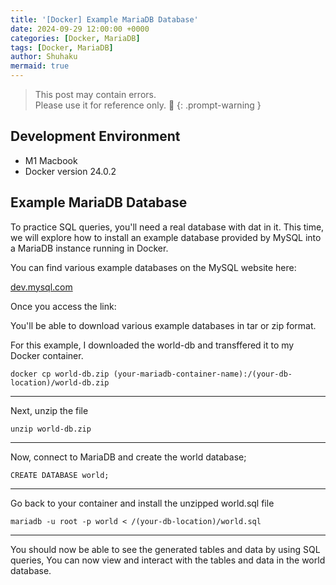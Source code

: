 ```yaml
---
title: '[Docker] Example MariaDB Database'
date: 2024-09-29 12:00:00 +0000
categories: [Docker, MariaDB]
tags: [Docker, MariaDB]
author: Shuhaku
mermaid: true
---
```


> This post may contain errors.  
> Please use it for reference only. 🥹
{: .prompt-warning }

## Development Environment

* M1 Macbook
* Docker version 24.0.2

## Example MariaDB Database

To practice SQL queries, you'll need a real database with dat in it.
This time, we will explore how to install an example database provided by MySQL into a MariaDB instance running in Docker.

You can find various example databases on the MySQL website here:

[dev.mysql.com](https://dev.mysql.com/doc/index-other.html)

Once you access the link:

You'll be able to download various example databases in tar or zip format.

For this example, I downloaded the world-db and transffered it to my Docker container.

```
docker cp world-db.zip (your-mariadb-container-name):/(your-db-location)/world-db.zip
```

---

Next, unzip the file
```
unzip world-db.zip
```

---

Now, connect to MariaDB and create the world database;
```
CREATE DATABASE world;
```

---

Go back to your container and install the unzipped world.sql file
```
mariadb -u root -p world < /(your-db-location)/world.sql
```

---

You should now be able to see the generated tables and data by using SQL queries,
You can now view and interact with the tables and data in the world database.
